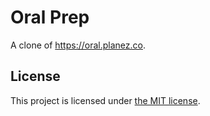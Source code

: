 # Oral Prep

A clone of https://oral.planez.co.

## License

This project is licensed under [the MIT license](./LICENSE).
